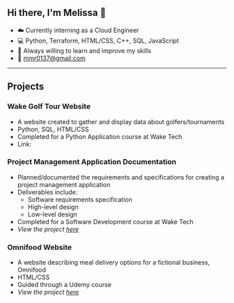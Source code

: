 ## Hi there, I'm Melissa :wave:
- :cloud: Currently interning as a Cloud Engineer
- :computer: Python, Terraform, HTML/CSS, C++, SQL, JavaScript
- 🌱 Always willing to learn and improve my skills
- :email: mmr0137@gmail.com

---
## Projects

### Wake Golf Tour Website
- A website created to gather and display data about golfers/tournaments
- Python, SQL, HTML/CSS
- Completed for a Python Application course at Wake Tech
- Link: 

### Project Management Application Documentation 
- Planned/documented the requirements and specifications for creating a project management application
- Deliverables include:
  - Software requirements specification
  - High-level design
  - Low-level design
- Completed for a Software Development course at Wake Tech
- *View the project [here](https://github.com/mmr0137/project-mgmt-docs)*

### Omnifood Website
- A website describing meal delivery options for a fictional business, Omnifood
- HTML/CSS 
- Guided through a Udemy course
- *View the project [here](https://github.com/mmr0137/omnifood-website)*

####

<!---
mmr0137/mmr0137 is a ✨ special ✨ repository because its `README.md` (this file) appears on your GitHub profile.
You can click the Preview link to take a look at your changes.
--->
